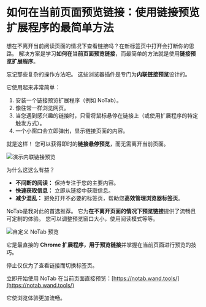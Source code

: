 # 如何在当前页面预览链接：使用链接预览扩展程序的最简单方法

想在不离开当前阅读页面的情况下查看链接吗？在新标签页中打开会打断你的思路。 解决方案是学习**如何在当前页面预览链接**，而最简单的方法就是使用**链接预览扩展程序**。

忘记那些复杂的操作方法吧。 这些浏览器插件是专门为**内联链接预览**设计的。

它使用起来非常简单：

1.  安装一个链接预览扩展程序（例如 NoTab）。
2.  像往常一样浏览网页。
3.  当您遇到感兴趣的链接时，只需将鼠标悬停在链接上（或使用扩展程序的特定触发方式）。
4.  一个小窗口会立即弹出，显示链接页面的内容。

就是这样！ 您可以获得即时的**链接悬停预览**，而无需离开当前页面。

![演示内联链接预览](images/notab1.png)

为什么这这么有益？

*   **不间断的阅读：** 保持专注于您的主要内容。
*   **快速获取信息：** 立即从链接中获取信息。
*   **减少混乱：** 避免打开不必要的标签页，帮助您**高效管理浏览器标签页**。

NoTab是我对此的首选推荐。 它为**在不离开页面的情况下预览链接**提供了流畅且可定制的体验。 您可以调整预览窗口大小，使用阅读模式等等。

![自定义 NoTab 预览](images/notab2.png)

它是最直接的 **Chrome 扩展程序，用于预览链接**并掌握在当前页面进行预览的技巧。

停止仅仅为了查看链接而切换标签页。

立即开始使用 NoTab 在当前页面直接预览：[https://notab.wand.tools/](https://notab.wand.tools/)

它使浏览体验更加流畅。
